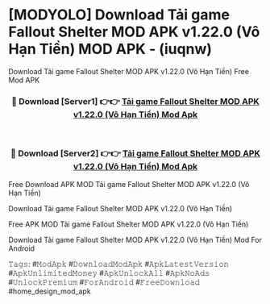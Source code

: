 # [MODYOLO] Download Tải game Fallout Shelter MOD APK v1.22.0 (Vô Hạn Tiền) MOD APK - (iuqnw)
Download Tải game Fallout Shelter MOD APK v1.22.0 (Vô Hạn Tiền) Free Mod APK

<div align="center">
<h3>🔴 Download [Server1] 👉👉 <a href="https://apk-comot.site?title=Tải_game_Fallout_Shelter_MOD_APK_v1.22.0_(Vô_Hạn_Tiền)">Tải game Fallout Shelter MOD APK v1.22.0 (Vô Hạn Tiền) Mod Apk</a></h3><br>

<h3>🔴 Download [Server2] 👉👉 <a href="https://apk-comot.site?title=Tải_game_Fallout_Shelter_MOD_APK_v1.22.0_(Vô_Hạn_Tiền)">Tải game Fallout Shelter MOD APK v1.22.0 (Vô Hạn Tiền) Mod Apk</a></h3>
</div>


Free Download APK MOD Tải game Fallout Shelter MOD APK v1.22.0 (Vô Hạn Tiền)

Download Tải game Fallout Shelter MOD APK v1.22.0 (Vô Hạn Tiền) 

Free APK MOD Tải game Fallout Shelter MOD APK v1.22.0 (Vô Hạn Tiền) 

Download Tải game Fallout Shelter MOD APK v1.22.0 (Vô Hạn Tiền) Mod For Android

𝚃𝚊𝚐𝚜: #𝙼𝚘𝚍𝙰𝚙𝚔 #𝙳𝚘𝚠𝚗𝚕𝚘𝚊𝚍𝙼𝚘𝚍𝙰𝚙𝚔 #𝙰𝚙𝚔𝙻𝚊𝚝𝚎𝚜𝚝𝚅𝚎𝚛𝚜𝚒𝚘𝚗 #𝙰𝚙𝚔𝚄𝚗𝚕𝚒𝚖𝚒𝚝𝚎𝚍𝙼𝚘𝚗𝚎𝚢 #𝙰𝚙𝚔𝚄𝚗𝚕𝚘𝚌𝚔𝙰𝚕𝚕 #𝙰𝚙𝚔𝙽𝚘𝙰𝚍𝚜 #𝚄𝚗𝚕𝚘𝚌𝚔𝙿𝚛𝚎𝚖𝚒𝚞𝚖 #𝙵𝚘𝚛𝙰𝚗𝚍𝚛𝚘𝚒𝚍 #𝙵𝚛𝚎𝚎𝙳𝚘𝚠𝚗𝚕𝚘𝚊𝚍 #home_design_mod_apk